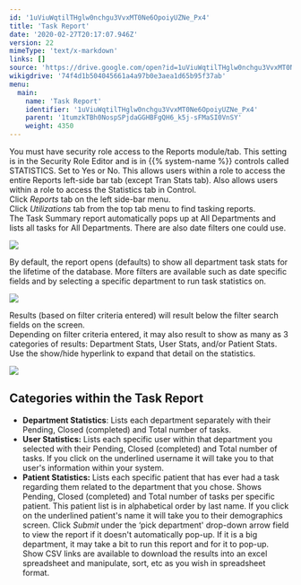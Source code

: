 ```yaml
---
id: '1uViuWqtilTHglw0nchgu3VvxMT0Ne6OpoiyUZNe_Px4'
title: 'Task Report'
date: '2020-02-27T20:17:07.946Z'
version: 22
mimeType: 'text/x-markdown'
links: []
source: 'https://drive.google.com/open?id=1uViuWqtilTHglw0nchgu3VvxMT0Ne6OpoiyUZNe_Px4'
wikigdrive: '74f4d1b504045661a4a97b0e3aea1d65b95f37ab'
menu:
  main:
    name: 'Task Report'
    identifier: '1uViuWqtilTHglw0nchgu3VvxMT0Ne6OpoiyUZNe_Px4'
    parent: '1tumzkTBh0NospSPjdaGGHBFgQH6_k5j-sFMaSI0VnSY'
    weight: 4350
---
```

You must have security role access to the Reports module/tab. This setting is in the Security Role Editor and is in {{% system-name %}} controls called STATISTICS. Set to Yes or No. This allows users within a role to access the entire Reports left-side bar tab (except Tran Stats tab). Also allows users within a role to access the Statistics tab in Control.  
Click *Reports* tab on the left side-bar menu.  
Click *Utilizations* tab from the top tab menu to find tasking reports.  
The Task Summary report automatically pops up at All Departments and lists all tasks for All Departments. There are also date filters one could use.
  
![](../task-report.assets/4ff1303c8a925d315849a619e1b56dbe.png)  

By default, the report opens (defaults) to show all department task stats for the lifetime of the database. More filters are available such as date specific fields and by selecting a specific department to run task statistics on.
  
![](../task-report.assets/003c63e01ed0e3b82ce55c4685aa8444.png)  

Results (based on filter criteria entered) will result below the filter search fields on the screen.  
Depending on filter criteria entered, it may also result to show as many as 3 categories of results: Department Stats, User Stats, and/or Patient Stats. Use the show/hide hyperlink to expand that detail on the statistics.
  
![](../task-report.assets/fa665ed8bc0f68e24a1e7b607aa2be5f.png)  

  
## Categories within the Task Report  

* <strong>Department Statistics</strong>: Lists each department separately with their Pending, Closed (completed) and Total number of tasks.
* <strong>User Statistics:</strong> Lists each specific user within that department you selected with their Pending, Closed (completed) and Total number of tasks. If you click on the underlined username it will take you to that user's information within your system.
* <strong>Patient Statistics:</strong> Lists each specific patient that has ever had a task regarding them related to the department that you chose. Shows Pending, Closed (completed) and Total number of tasks per specific patient. This patient list is in alphabetical order by last name. If you click on the underlined patient's name it will take you to their demographics screen.
Click *Submit* under the ‘pick department' drop-down arrow field to view the report if it doesn't automatically pop-up. If it is a big department, it may take a bit to run this report and for it to pop-up.  
Show CSV links are available to download the results into an excel spreadsheet and manipulate, sort, etc as you wish in spreadsheet format.
